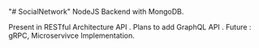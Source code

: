 "# SocialNetwork" 
NodeJS Backend with MongoDB. 

Present in RESTful Architecture API . 
Plans to add GraphQL API .
Future : gRPC,
         Microservivce Implementation.
